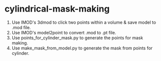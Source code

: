 # cylindrical-mask-making

1. Use IMOD's 3dmod to click two points within a volume & save model to .mod file.
2. Use IMOD's model2point to convert .mod to .pt file.
3. Use points_for_cylinder_mask.py to generate the points for mask making.
4. Use make_mask_from_model.py to generate the mask from points for cylinder.

